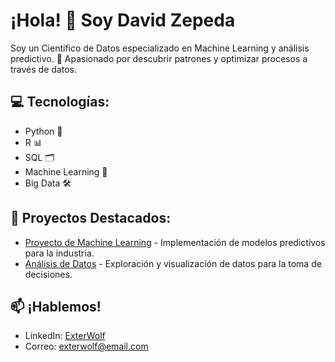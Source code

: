 # ¡Hola! 👋 Soy David Zepeda 

Soy un Científico de Datos especializado en Machine Learning y análisis predictivo. 🚀 Apasionado por descubrir patrones y optimizar procesos a través de datos.

## 💻 Tecnologías:
- Python 🐍
- R 📊
- SQL 🗂️
- Machine Learning 🤖
- Big Data 🛠️

## 🚀 Proyectos Destacados:
- [Proyecto de Machine Learning](https://github.com/ExterWolf/proyecto-ml) - Implementación de modelos predictivos para la industria.
- [Análisis de Datos](https://github.com/ExterWolf/analisis-datos) - Exploración y visualización de datos para la toma de decisiones.

## 📫 ¡Hablemos!
- LinkedIn: [ExterWolf](https://www.linkedin.com/in/exterwolf)
- Correo: exterwolf@email.com
